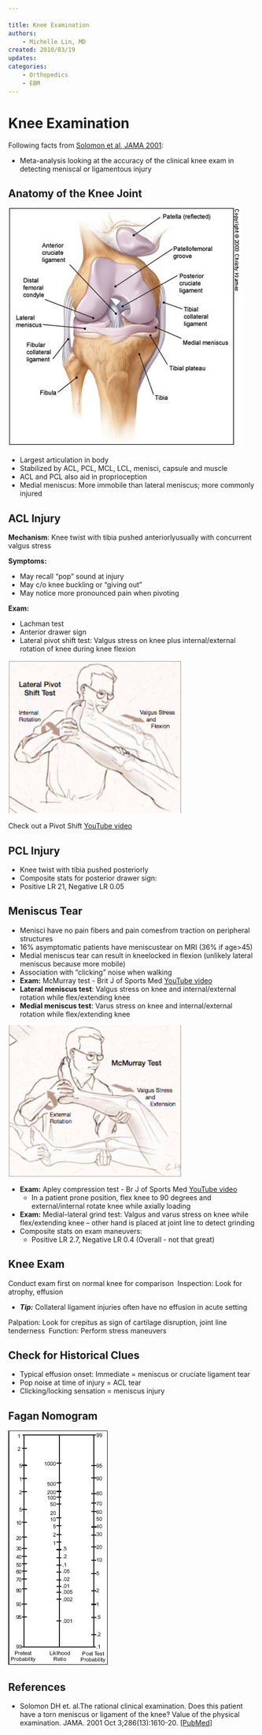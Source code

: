 ```yaml
---

title: Knee Examination
authors:
    - Michelle Lin, MD
created: 2010/03/19
updates:
categories:
    - Orthopedics
    - EBM
---
```


# Knee Examination

Following facts from [Solomon et al, JAMA 2001](http://www.ncbi.nlm.nih.gov/pubmed/?term=11585485):

- Meta-analysis looking at the accuracy of the clinical knee exam in detecting meniscal or ligamentous injury

## Anatomy of the Knee Joint

![Anatomy of the Knee Joint](image-1.png)

- Largest articulation in body
- Stabilized by ACL, PCL, MCL, LCL, menisci, capsule and muscle
- ACL and PCL also aid in proprioception
- Medial meniscus: More immobile than lateral meniscus; more commonly injured 

## ACL Injury

**Mechanism**: Knee twist with tibia pushed anteriorlyusually with concurrent valgus stress

**Symptoms:**

- May recall “pop” sound at injury
- May c/o knee buckling or “giving out”
- May notice more pronounced pain when pivoting

**Exam:**

- Lachman test 
- Anterior drawer sign
- Lateral pivot shift test: Valgus stress on knee plus internal/external rotation of knee during knee flexion

![Lateral pivot shift test drawing](image-2.png)

Check out a Pivot Shift [YouTube video](http://www.youtube.com/watch?v=ZWEGB0ToXZo)

## PCL Injury

- Knee twist with tibia pushed posteriorly
- Composite stats for posterior drawer sign: 
- Positive LR 21, Negative LR 0.05 

## Meniscus Tear

- Menisci have no pain fibers and pain comesfrom traction on peripheral structures
- 16% asymptomatic patients have meniscustear on MRI (36% if age>45)
- Medial meniscus tear can result in kneelocked in flexion (unlikely lateral meniscus because more mobile)
- Association with “clicking” noise when walking 
- **Exam:** McMurray test - Brit J of Sports Med [YouTube video](http://www.youtube.com/watch?v=fkt1TOn1UfI)
- **Lateral meniscus test**: Valgus stress on knee and internal/external rotation while flex/extending knee
- **Medial meniscus test**: Varus stress on knee and internal/external rotation while flex/extending knee

![McMurray Test drawing](image-3.png)

- **Exam:** Apley compression test - Br J of Sports Med [YouTube video](http://www.youtube.com/watch?v=w57I1cYXlCA)
  - In a patient prone position, flex knee to 90 degrees and external/internal rotate knee while axially loading
- **Exam:** Medial-lateral grind test: Valgus and varus stress on knee while flex/extending knee – other hand is placed at joint line to detect grinding
- Composite stats on exam maneuvers: 
  - Positive LR 2.7, Negative LR 0.4 (Overall - not that great) 

## Knee Exam

Conduct exam first on normal knee for comparison 
Inspection: Look for atrophy, effusion

- **_Tip:_** Collateral ligament injuries often have no effusion in acute setting

Palpation: Look for crepitus as sign of cartilage disruption, joint line tenderness 
Function: Perform stress maneuvers

## Check for Historical Clues

- Typical effusion onset: Immediate = meniscus or cruciate ligament tear
- Pop noise at time of injury = ACL tear
- Clicking/locking sensation = meniscus injury

## Fagan Nomogram

![Fagan nomogram](image-4.png)

## References

- Solomon DH et. al.The rational clinical examination. Does this patient have a torn meniscus or ligament of the knee? Value of the physical examination. JAMA. 2001 Oct 3;286(13):1610-20. [[PubMed](http://www.ncbi.nlm.nih.gov/pubmed/?term=11585485)]
